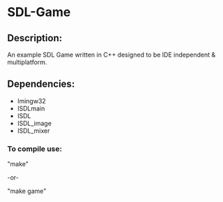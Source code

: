 # SDL-Game #

## Description: ##

An example SDL Game written in C++ designed to be IDE independent &amp; multiplatform.

## Dependencies: ##

*  lmingw32
*  lSDLmain
*  lSDL
*  lSDL_image
*  lSDL_mixer

### To compile use: ###

"make"

-or-

"make game"

